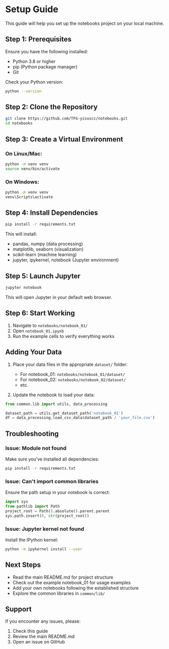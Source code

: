 # Setup Guide

This guide will help you set up the notebooks project on your local machine.

## Step 1: Prerequisites

Ensure you have the following installed:
- Python 3.8 or higher
- pip (Python package manager)
- Git

Check your Python version:
```bash
python --version
```

## Step 2: Clone the Repository

```bash
git clone https://github.com/TFG-yisuscc/notebooks.git
cd notebooks
```

## Step 3: Create a Virtual Environment

### On Linux/Mac:
```bash
python -m venv venv
source venv/bin/activate
```

### On Windows:
```bash
python -m venv venv
venv\Scripts\activate
```

## Step 4: Install Dependencies

```bash
pip install -r requirements.txt
```

This will install:
- pandas, numpy (data processing)
- matplotlib, seaborn (visualization)
- scikit-learn (machine learning)
- jupyter, ipykernel, notebook (Jupyter environment)

## Step 5: Launch Jupyter

```bash
jupyter notebook
```

This will open Jupyter in your default web browser.

## Step 6: Start Working

1. Navigate to `notebooks/notebook_01/`
2. Open `notebook_01.ipynb`
3. Run the example cells to verify everything works

## Adding Your Data

1. Place your data files in the appropriate `dataset/` folder:
   - For notebook_01: `notebooks/notebook_01/dataset/`
   - For notebook_02: `notebooks/notebook_02/dataset/`
   - etc.

2. Update the notebook to load your data:
```python
from common.lib import utils, data_processing

dataset_path = utils.get_dataset_path('notebook_01')
df = data_processing.load_csv_data(dataset_path / 'your_file.csv')
```

## Troubleshooting

### Issue: Module not found

Make sure you've installed all dependencies:
```bash
pip install -r requirements.txt
```

### Issue: Can't import common libraries

Ensure the path setup in your notebook is correct:
```python
import sys
from pathlib import Path
project_root = Path().absolute().parent.parent
sys.path.insert(0, str(project_root))
```

### Issue: Jupyter kernel not found

Install the IPython kernel:
```bash
python -m ipykernel install --user
```

## Next Steps

- Read the main README.md for project structure
- Check out the example notebook_01 for usage examples
- Add your own notebooks following the established structure
- Explore the common libraries in `common/lib/`

## Support

If you encounter any issues, please:
1. Check this guide
2. Review the main README.md
3. Open an issue on GitHub
